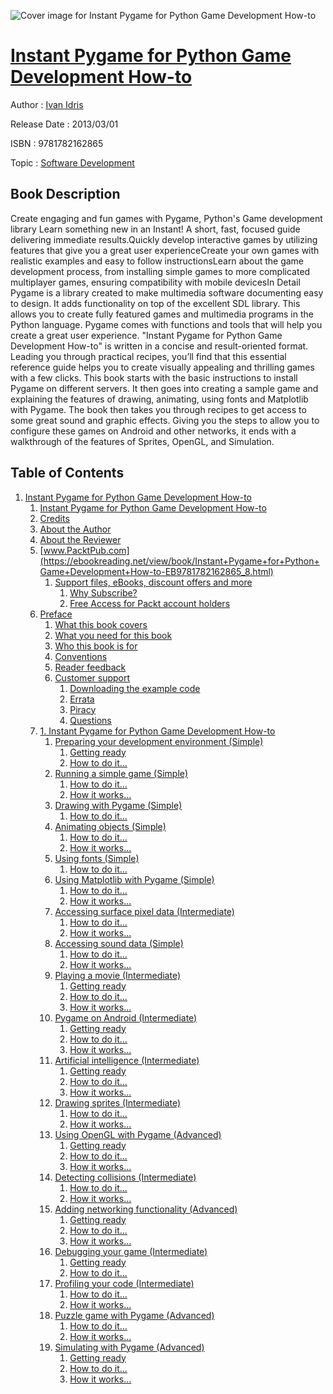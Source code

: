 ![Cover image for Instant Pygame for Python Game Development How-to](https://imgdetail.ebookreading.net/cover/cover/software_development/EB9781782162865.jpg)

[Instant Pygame for Python Game Development How-to](https://ebookreading.net/view/book/Instant+Pygame+for+Python+Game+Development+How-to-EB9781782162865_1.html "Instant Pygame for Python Game Development How-to")
====================================================================================================================

Author : [Ivan Idris](https://ebookreading.net/search/author/Ivan+Idris)

Release Date : 2013/03/01

ISBN : 9781782162865

Topic : [Software Development](https://ebookreading.net/search/category/software-development)

Book Description
-----------------

Create engaging and fun games with Pygame, Python's Game development library
Learn something new in an Instant! A short, fast, focused guide delivering immediate results.Quickly develop interactive games by utilizing features that give you a great user experienceCreate your own games with realistic examples and easy to follow instructionsLearn about the game development process, from installing simple games to more complicated multiplayer games, ensuring compatibility with mobile devicesIn Detail
Pygame is a library created to make multimedia software documenting easy to design. It adds functionality on top of the excellent SDL library. This allows you to create fully featured games and multimedia programs in the Python language. Pygame comes with functions and tools that will help you create a great user experience.
"Instant Pygame for Python Game Development How-to" is written in a concise and result-oriented format. Leading you through practical recipes, you’ll find that this essential reference guide helps you to create visually appealing and thrilling games with a few clicks.
This book starts with the basic instructions to install Pygame on different servers. It then goes into creating a sample game and explaining the features of drawing, animating, using fonts and Matplotlib with Pygame. The book then takes you through recipes to get access to some great sound and graphic effects. Giving you the steps to allow you to configure these games on Android and other networks, it ends with a walkthrough of the features of Sprites, OpenGL, and Simulation.
              
Table of Contents
-----------------

1. [Instant Pygame for Python Game Development How-to](https://ebookreading.net/view/book/Instant+Pygame+for+Python+Game+Development+How-to-EB9781782162865_3.html)
    1. [Instant Pygame for Python Game Development How-to](https://ebookreading.net/view/book/Instant+Pygame+for+Python+Game+Development+How-to-EB9781782162865_4.html)
    1. [Credits](https://ebookreading.net/view/book/Instant+Pygame+for+Python+Game+Development+How-to-EB9781782162865_5.html)
    1. [About the Author](https://ebookreading.net/view/book/Instant+Pygame+for+Python+Game+Development+How-to-EB9781782162865_6.html)
    1. [About the Reviewer](https://ebookreading.net/view/book/Instant+Pygame+for+Python+Game+Development+How-to-EB9781782162865_7.html)
    1. [www.PacktPub.com](https://ebookreading.net/view/book/Instant+Pygame+for+Python+Game+Development+How-to-EB9781782162865_8.html)
        1. [Support files, eBooks, discount offers and more](https://ebookreading.net/view/book/Instant+Pygame+for+Python+Game+Development+How-to-EB9781782162865_8.html#ch00lvl1sec01)
            1. [Why Subscribe?](https://ebookreading.net/view/book/Instant+Pygame+for+Python+Game+Development+How-to-EB9781782162865_8.html#ch00lvl2sec01)
            1. [Free Access for Packt account holders](https://ebookreading.net/view/book/Instant+Pygame+for+Python+Game+Development+How-to-EB9781782162865_8.html#ch00lvl2sec02)
    1. [Preface](https://ebookreading.net/view/book/Instant+Pygame+for+Python+Game+Development+How-to-EB9781782162865_9.html)
        1. [What this book covers](https://ebookreading.net/view/book/Instant+Pygame+for+Python+Game+Development+How-to-EB9781782162865_9.html#ch00lvl1sec02)
        1. [What you need for this book](https://ebookreading.net/view/book/Instant+Pygame+for+Python+Game+Development+How-to-EB9781782162865_10.html)
        1. [Who this book is for](https://ebookreading.net/view/book/Instant+Pygame+for+Python+Game+Development+How-to-EB9781782162865_11.html)
        1. [Conventions](https://ebookreading.net/view/book/Instant+Pygame+for+Python+Game+Development+How-to-EB9781782162865_12.html)
        1. [Reader feedback](https://ebookreading.net/view/book/Instant+Pygame+for+Python+Game+Development+How-to-EB9781782162865_13.html)
        1. [Customer support](https://ebookreading.net/view/book/Instant+Pygame+for+Python+Game+Development+How-to-EB9781782162865_14.html)
            1. [Downloading the example code](https://ebookreading.net/view/book/Instant+Pygame+for+Python+Game+Development+How-to-EB9781782162865_14.html#ch00lvl2sec03)
            1. [Errata](https://ebookreading.net/view/book/Instant+Pygame+for+Python+Game+Development+How-to-EB9781782162865_14.html#ch00lvl2sec04)
            1. [Piracy](https://ebookreading.net/view/book/Instant+Pygame+for+Python+Game+Development+How-to-EB9781782162865_14.html#ch00lvl2sec05)
            1. [Questions](https://ebookreading.net/view/book/Instant+Pygame+for+Python+Game+Development+How-to-EB9781782162865_14.html#ch00lvl2sec06)
    1. [1. Instant Pygame for Python Game Development How-to](https://ebookreading.net/view/book/Instant+Pygame+for+Python+Game+Development+How-to-EB9781782162865_15.html)
        1. [Preparing your development environment (Simple)](https://ebookreading.net/view/book/Instant+Pygame+for+Python+Game+Development+How-to-EB9781782162865_15.html#ch01lvl1sec08)
            1. [Getting ready](https://ebookreading.net/view/book/Instant+Pygame+for+Python+Game+Development+How-to-EB9781782162865_15.html#ch01lvl2sec07)
            1. [How to do it...](https://ebookreading.net/view/book/Instant+Pygame+for+Python+Game+Development+How-to-EB9781782162865_15.html#ch01lvl2sec08)
        1. [Running a simple game (Simple)](https://ebookreading.net/view/book/Instant+Pygame+for+Python+Game+Development+How-to-EB9781782162865_16.html)
            1. [How to do it...](https://ebookreading.net/view/book/Instant+Pygame+for+Python+Game+Development+How-to-EB9781782162865_16.html#ch01lvl2sec09)
            1. [How it works...](https://ebookreading.net/view/book/Instant+Pygame+for+Python+Game+Development+How-to-EB9781782162865_16.html#ch01lvl2sec10)
        1. [Drawing with Pygame (Simple)](https://ebookreading.net/view/book/Instant+Pygame+for+Python+Game+Development+How-to-EB9781782162865_17.html)
            1. [How to do it...](https://ebookreading.net/view/book/Instant+Pygame+for+Python+Game+Development+How-to-EB9781782162865_17.html#ch01lvl2sec11)
        1. [Animating objects (Simple)](https://ebookreading.net/view/book/Instant+Pygame+for+Python+Game+Development+How-to-EB9781782162865_18.html)
            1. [How to do it...](https://ebookreading.net/view/book/Instant+Pygame+for+Python+Game+Development+How-to-EB9781782162865_18.html#ch01lvl2sec12)
            1. [How it works...](https://ebookreading.net/view/book/Instant+Pygame+for+Python+Game+Development+How-to-EB9781782162865_18.html#ch01lvl2sec13)
        1. [Using fonts (Simple)](https://ebookreading.net/view/book/Instant+Pygame+for+Python+Game+Development+How-to-EB9781782162865_19.html)
            1. [How to do it...](https://ebookreading.net/view/book/Instant+Pygame+for+Python+Game+Development+How-to-EB9781782162865_19.html#ch01lvl2sec14)
        1. [Using Matplotlib with Pygame (Simple)](https://ebookreading.net/view/book/Instant+Pygame+for+Python+Game+Development+How-to-EB9781782162865_20.html)
            1. [How to do it...](https://ebookreading.net/view/book/Instant+Pygame+for+Python+Game+Development+How-to-EB9781782162865_20.html#ch01lvl2sec15)
            1. [How it works...](https://ebookreading.net/view/book/Instant+Pygame+for+Python+Game+Development+How-to-EB9781782162865_20.html#ch01lvl2sec16)
        1. [Accessing surface pixel data (Intermediate)](https://ebookreading.net/view/book/Instant+Pygame+for+Python+Game+Development+How-to-EB9781782162865_21.html)
            1. [How to do it...](https://ebookreading.net/view/book/Instant+Pygame+for+Python+Game+Development+How-to-EB9781782162865_21.html#ch01lvl2sec17)
            1. [How it works...](https://ebookreading.net/view/book/Instant+Pygame+for+Python+Game+Development+How-to-EB9781782162865_21.html#ch01lvl2sec18)
        1. [Accessing sound data (Simple)](https://ebookreading.net/view/book/Instant+Pygame+for+Python+Game+Development+How-to-EB9781782162865_22.html)
            1. [How to do it...](https://ebookreading.net/view/book/Instant+Pygame+for+Python+Game+Development+How-to-EB9781782162865_22.html#ch01lvl2sec19)
            1. [How it works...](https://ebookreading.net/view/book/Instant+Pygame+for+Python+Game+Development+How-to-EB9781782162865_22.html#ch01lvl2sec20)
        1. [Playing a movie (Intermediate)](https://ebookreading.net/view/book/Instant+Pygame+for+Python+Game+Development+How-to-EB9781782162865_23.html)
            1. [Getting ready](https://ebookreading.net/view/book/Instant+Pygame+for+Python+Game+Development+How-to-EB9781782162865_23.html#ch01lvl2sec21)
            1. [How to do it...](https://ebookreading.net/view/book/Instant+Pygame+for+Python+Game+Development+How-to-EB9781782162865_23.html#ch01lvl2sec22)
            1. [How it works...](https://ebookreading.net/view/book/Instant+Pygame+for+Python+Game+Development+How-to-EB9781782162865_23.html#ch01lvl2sec23)
        1. [Pygame on Android (Intermediate)](https://ebookreading.net/view/book/Instant+Pygame+for+Python+Game+Development+How-to-EB9781782162865_24.html)
            1. [Getting ready](https://ebookreading.net/view/book/Instant+Pygame+for+Python+Game+Development+How-to-EB9781782162865_24.html#ch01lvl2sec24)
            1. [How to do it...](https://ebookreading.net/view/book/Instant+Pygame+for+Python+Game+Development+How-to-EB9781782162865_24.html#ch01lvl2sec25)
            1. [How it works...](https://ebookreading.net/view/book/Instant+Pygame+for+Python+Game+Development+How-to-EB9781782162865_24.html#ch01lvl2sec26)
        1. [Artificial intelligence (Intermediate)](https://ebookreading.net/view/book/Instant+Pygame+for+Python+Game+Development+How-to-EB9781782162865_25.html)
            1. [Getting ready](https://ebookreading.net/view/book/Instant+Pygame+for+Python+Game+Development+How-to-EB9781782162865_25.html#ch01lvl2sec27)
            1. [How to do it...](https://ebookreading.net/view/book/Instant+Pygame+for+Python+Game+Development+How-to-EB9781782162865_25.html#ch01lvl2sec28)
            1. [How it works...](https://ebookreading.net/view/book/Instant+Pygame+for+Python+Game+Development+How-to-EB9781782162865_25.html#ch01lvl2sec29)
        1. [Drawing sprites (Intermediate)](https://ebookreading.net/view/book/Instant+Pygame+for+Python+Game+Development+How-to-EB9781782162865_26.html)
            1. [How to do it...](https://ebookreading.net/view/book/Instant+Pygame+for+Python+Game+Development+How-to-EB9781782162865_26.html#ch01lvl2sec30)
            1. [How it works...](https://ebookreading.net/view/book/Instant+Pygame+for+Python+Game+Development+How-to-EB9781782162865_26.html#ch01lvl2sec31)
        1. [Using OpenGL with Pygame (Advanced)](https://ebookreading.net/view/book/Instant+Pygame+for+Python+Game+Development+How-to-EB9781782162865_27.html)
            1. [Getting ready](https://ebookreading.net/view/book/Instant+Pygame+for+Python+Game+Development+How-to-EB9781782162865_27.html#ch01lvl2sec32)
            1. [How to do it...](https://ebookreading.net/view/book/Instant+Pygame+for+Python+Game+Development+How-to-EB9781782162865_27.html#ch01lvl2sec33)
            1. [How it works...](https://ebookreading.net/view/book/Instant+Pygame+for+Python+Game+Development+How-to-EB9781782162865_27.html#ch01lvl2sec34)
        1. [Detecting collisions (Intermediate)](https://ebookreading.net/view/book/Instant+Pygame+for+Python+Game+Development+How-to-EB9781782162865_28.html)
            1. [How to do it...](https://ebookreading.net/view/book/Instant+Pygame+for+Python+Game+Development+How-to-EB9781782162865_28.html#ch01lvl2sec35)
            1. [How it works...](https://ebookreading.net/view/book/Instant+Pygame+for+Python+Game+Development+How-to-EB9781782162865_28.html#ch01lvl2sec36)
        1. [Adding networking functionality (Advanced)](https://ebookreading.net/view/book/Instant+Pygame+for+Python+Game+Development+How-to-EB9781782162865_29.html)
            1. [Getting ready](https://ebookreading.net/view/book/Instant+Pygame+for+Python+Game+Development+How-to-EB9781782162865_29.html#ch01lvl2sec37)
            1. [How to do it...](https://ebookreading.net/view/book/Instant+Pygame+for+Python+Game+Development+How-to-EB9781782162865_29.html#ch01lvl2sec38)
            1. [How it works...](https://ebookreading.net/view/book/Instant+Pygame+for+Python+Game+Development+How-to-EB9781782162865_29.html#ch01lvl2sec39)
        1. [Debugging your game (Intermediate)](https://ebookreading.net/view/book/Instant+Pygame+for+Python+Game+Development+How-to-EB9781782162865_30.html)
            1. [Getting ready](https://ebookreading.net/view/book/Instant+Pygame+for+Python+Game+Development+How-to-EB9781782162865_30.html#ch01lvl2sec40)
            1. [How to do it...](https://ebookreading.net/view/book/Instant+Pygame+for+Python+Game+Development+How-to-EB9781782162865_30.html#ch01lvl2sec41)
        1. [Profiling your code (Intermediate)](https://ebookreading.net/view/book/Instant+Pygame+for+Python+Game+Development+How-to-EB9781782162865_31.html)
            1. [How to do it...](https://ebookreading.net/view/book/Instant+Pygame+for+Python+Game+Development+How-to-EB9781782162865_31.html#ch01lvl2sec42)
            1. [How it works...](https://ebookreading.net/view/book/Instant+Pygame+for+Python+Game+Development+How-to-EB9781782162865_31.html#ch01lvl2sec43)
        1. [Puzzle game with Pygame (Advanced)](https://ebookreading.net/view/book/Instant+Pygame+for+Python+Game+Development+How-to-EB9781782162865_32.html)
            1. [How to do it...](https://ebookreading.net/view/book/Instant+Pygame+for+Python+Game+Development+How-to-EB9781782162865_32.html#ch01lvl2sec44)
            1. [How it works...](https://ebookreading.net/view/book/Instant+Pygame+for+Python+Game+Development+How-to-EB9781782162865_32.html#ch01lvl2sec45)
        1. [Simulating with Pygame (Advanced)](https://ebookreading.net/view/book/Instant+Pygame+for+Python+Game+Development+How-to-EB9781782162865_33.html)
            1. [Getting ready](https://ebookreading.net/view/book/Instant+Pygame+for+Python+Game+Development+How-to-EB9781782162865_33.html#ch01lvl2sec46)
            1. [How to do it...](https://ebookreading.net/view/book/Instant+Pygame+for+Python+Game+Development+How-to-EB9781782162865_33.html#ch01lvl2sec47)
            1. [How it works...](https://ebookreading.net/view/book/Instant+Pygame+for+Python+Game+Development+How-to-EB9781782162865_33.html#ch01lvl2sec48)
